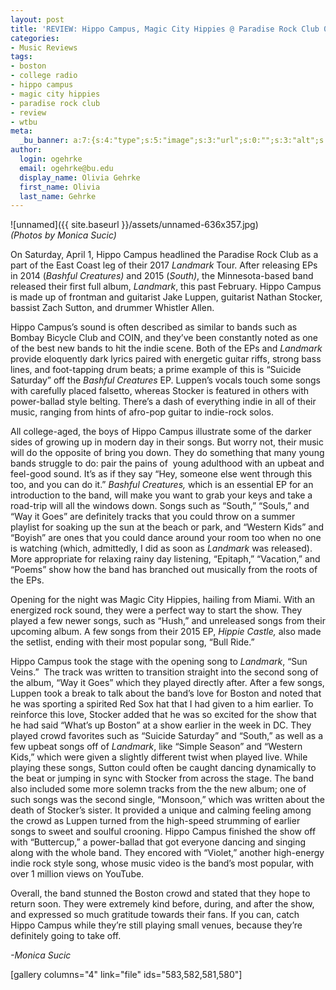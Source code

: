 ```yaml
---
layout: post
title: 'REVIEW: Hippo Campus, Magic City Hippies @ Paradise Rock Club 04/01'
categories:
- Music Reviews
tags:
- boston
- college radio
- hippo campus
- magic city hippies
- paradise rock club
- review
- wtbu
meta:
  _bu_banner: a:7:{s:4:"type";s:5:"image";s:3:"url";s:0:"";s:3:"alt";s:0:"";s:7:"post_id";s:0:"";s:4:"html";s:0:"";s:8:"position";s:12:"contentWidth";s:7:"caption";s:0:"";}
author:
  login: ogehrke
  email: ogehrke@bu.edu
  display_name: Olivia Gehrke
  first_name: Olivia
  last_name: Gehrke
---
```

![unnamed]({{ site.baseurl }}/assets/unnamed-636x357.jpg)  
_(Photos by Monica Sucic)_

On Saturday, April 1, Hippo Campus headlined the Paradise Rock Club as a part of the East Coast leg of their 2017 _Landmark_ Tour. After releasing EPs in 2014 (_Bashful Creatures)_ and 2015 (_South)_, the Minnesota-based band released their first full album, _Landmark_, this past February. Hippo Campus is made up of frontman and guitarist Jake Luppen, guitarist Nathan Stocker, bassist Zach Sutton, and drummer Whistler Allen.

Hippo Campus’s sound is often described as similar to bands such as Bombay Bicycle Club and COIN, and they’ve been constantly noted as one of the best new bands to hit the indie scene. Both of the EPs and _Landmark_ provide eloquently dark lyrics paired with energetic guitar riffs, strong bass lines, and foot-tapping drum beats; a prime example of this is “Suicide Saturday” off the _Bashful Creatures_ EP. Luppen’s vocals touch some songs with carefully placed falsetto, whereas Stocker is featured in others with power-ballad style belting. There’s a dash of everything indie in all of their music, ranging from hints of afro-pop guitar to indie-rock solos.

All college-aged, the boys of Hippo Campus illustrate some of the darker sides of growing up in modern day in their songs. But worry not, their music will do the opposite of bring you down. They do something that many young bands struggle to do: pair the pains of  young adulthood with an upbeat and feel-good sound. It’s as if they say “Hey, someone else went through this too, and you can do it.” _Bashful Creatures,_ which is an essential EP for an introduction to the band, will make you want to grab your keys and take a road-trip will all the windows down. Songs such as “South,” “Souls,” and “Way it Goes” are definitely tracks that you could throw on a summer playlist for soaking up the sun at the beach or park, and “Western Kids” and “Boyish” are ones that you could dance around your room too when no one is watching (which, admittedly, I did as soon as _Landmark_ was released). More appropriate for relaxing rainy day listening, “Epitaph,” “Vacation,” and “Poems” show how the band has branched out musically from the roots of the EPs.

Opening for the night was Magic City Hippies, hailing from Miami. With an energized rock sound, they were a perfect way to start the show. They played a few newer songs, such as “Hush,” and unreleased songs from their upcoming album. A few songs from their 2015 EP, _Hippie Castle,_ also made the setlist, ending with their most popular song, “Bull Ride.”

Hippo Campus took the stage with the opening song to _Landmark_, “Sun Veins.”  The track was written to transition straight into the second song of the album, “Way it Goes” which they played directly after. After a few songs, Luppen took a break to talk about the band’s love for Boston and noted that he was sporting a spirited Red Sox hat that I had given to a him earlier. To reinforce this love, Stocker added that he was so excited for the show that he had said “What’s up Boston” at a show earlier in the week in DC. They played crowd favorites such as “Suicide Saturday” and “South,” as well as a few upbeat songs off of _Landmark_, like “Simple Season” and “Western Kids,” which were given a slightly different twist when played live. While playing these songs, Sutton could often be caught dancing dynamically to the beat or jumping in sync with Stocker from across the stage. The band also included some more solemn tracks from the the new album; one of such songs was the second single, “Monsoon,” which was written about the death of Stocker’s sister. It provided a unique and calming feeling among the crowd as Luppen turned from the high-speed strumming of earlier songs to sweet and soulful crooning. Hippo Campus finished the show off with “Buttercup,” a power-ballad that got everyone dancing and singing along with the whole band. They encored with “Violet,” another high-energy indie rock style song, whose music video is the band’s most popular, with over 1 million views on YouTube.

Overall, the band stunned the Boston crowd and stated that they hope to return soon. They were extremely kind before, during, and after the show, and expressed so much gratitude towards their fans. If you can, catch Hippo Campus while they’re still playing small venues, because they’re definitely going to take off.

_\-Monica Sucic_

\[gallery columns="4" link="file" ids="583,582,581,580"\]